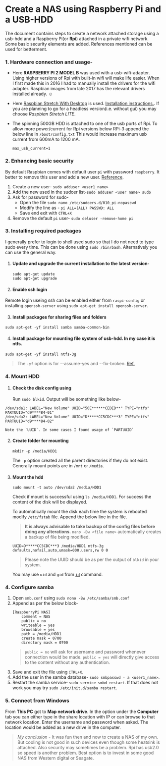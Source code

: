 # Create a NAS using Raspberry Pi and a USB-HDD
The document contains steps to create a network attached storage using a usb-hdd and a Raspberry Pi(or **Rpi**) attached in a private wifi network.
Some basic security elements are added. References mentioned can be used for betterment.

### 1. Hardware connection and usage-
- Here **RASPBERRY PI 2 MODEL B** was used with a usb-wifi-adapter. Using higher versions of Rpi with built-in wifi will make life easier. When I first made this in 2016 I had to manually install the drivers for the wifi adapter. Raspbian images from late 2017 has the relevant drivers installed already. :relaxed:
- Here [Raspbian Stretch With Desktop](https://www.raspberrypi.org/downloads/raspbian/) is used. [Installation instructions.](https://www.raspberrypi.org/documentation/installation/installing-images/README.md). If you are planning to go for a headless version(i.e. without gui) you may choose *Raspbian Stretch LITE*.
- The spinning 500GB HDD is attached to one of the usb ports of Rpi. To allow more power/current for Rpi versions below RPi-3 append the below line in ```/boot/config.txt```
This would increase maximum usb current from 600mA to 1200 mA.

	`max_usb_current=1`

### 2. Enhancing basic security
By default Raspbian comes with default user ```pi``` with password ```raspberry```. It better to remove this user and add a new user. [Reference](https://www.raspberrypi.org/documentation/configuration/security.md).
1. Create a new user- `sudo adduser <user1_name>`
1. Add the new used in the sudoer list-`sudo adduser <user name> sudo`
1. Ask for password for sudo-
	- Open the file `sudo nano /etc/sudoers.d/010_pi-nopasswd`
	- Modify the line as - `pi ALL=(ALL) PASSWD: ALL`
	- Save end exit with `CTRL+X`
1. Remove the default `pi` user- `sudo deluser -remove-home pi`

### 3. Installing required packages
I generally prefer to login to shell used sudo so that I do not need to type sudo every time.
This can be done using `sudo /bin/bash`.
Alternatively you can use the general way.

1.  #### Update and upgrade the current installation to the latest version-
	```
	sudo apt-get update
	sudo apt-get upgrade
	```

2.  #### Enable ssh login
Remote login useing ssh can be enabled either from `raspi-config` or installing `openssh-server` using `sudo apt-get install openssh-server`.

3.  #### Install packages for sharing files and folders
`sudo apt-get -yf install samba samba-common-bin`

4.  #### Install package for mounting file system of usb-hdd. In my case it is ntfs.
`sudo apt-get -yf install ntfs-3g`

> The `-yf` option is for --assume-yes and --fix-broken. [Ref.](https://linux.die.net/man/8/apt-get0)

### 4. Mount HDD
1. #### Check the disk config using
	Run `sudo blkid`. Output will be something like below-
```
/dev/sda1: LABEL="New Volume" UUID="50E******CEDED**" TYPE="ntfs" PARTUUID="d9****84-01"
/dev/sda2: LABEL="New Volume" UUID="D*****CC5CDC***3" TYPE="ntfs" PARTUUID="d9****84-02"
```
	Note the `UUID`. In some cases I found usage of `PARTUUID`
2. #### Create folder for mounting
	`mkdir -p /media/HDD1`

	The `-p` option created all the parent directories if they do not exist. Generally mount points are in `/mnt` or `/media`.
3. #### Mount the hdd
	`sudo mount -t auto /dev/sda2 /media/HDD1`

	Check if mount is successful using `ls /media/HDD1`. For success the content of the disk will be displayed.

	To automatically mount the disk each time the system is rebooted modify `/etc/fstab` file. Append the below line in the file.
	> **It is always advisable to take backup of the config files before doing any alterations.** `nano -Bw <file name>` automatically creates a backup of file being modified.

	```
	UUID=D*****CC5CDC***3 /media/HDD1 ntfs-3g defaults,nofail,auto,umask=000,users,rw 0 0
	```
	> Please note the UUID should be as per the output of `blkid` in your system.

	You may use `uid` and `gid` from [`id`](https://kb.iu.edu/d/adwf) command.

### 4. Configure samba
1. Open `smb.conf` using `sudo nono -Bw /etc/samba/smb.conf`
2. Append as per the below block-
	```
	[RaspberryPi NAS]
		comment = NAS
		public = no
		writeable = yes
		browsable = yes
		path = /media/HDD1
		create mask = 0700
		directory mask = 0700
	```
	> `public = no` will ask for username and password whenever connection would be made. `public = yes` will directly give access to the content without any authentication.
3. Save and exit the file using `CTRL+X`.
4. Add the user in the samba database- `sudo smbpasswd - a <user1_name>`.
5. Restart the samba service- `sudo service smbd restart`. If that does not work you may try `sudo /etc/init.d/samba restart`.

### 5. Connect from Windows
From **This PC** got to **Map network drive**. In the option under the **Computer** tab you can either type in the share location with IP or can browse to that network location. Enter the username and password when asked. The location would be added as a new drive in the computer.

>*My conclusion* - It was fun then and now to create a NAS of my own. But cooling is not good in such devices even though some heatsink is attached. Also security may sometimes be a problem. Rpi has usb2.0 so speed is another problem. Best option is to invest in some good NAS from Western digital or Seagate.
